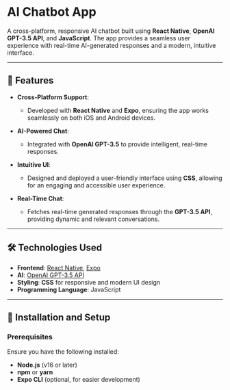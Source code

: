 # AI Chatbot App

A cross-platform, responsive AI chatbot built using **React Native**, **OpenAI GPT-3.5 API**, and **JavaScript**. The app provides a seamless user experience with real-time AI-generated responses and a modern, intuitive interface.

---

## 🚀 Features

- **Cross-Platform Support**:
  - Developed with **React Native** and **Expo**, ensuring the app works seamlessly on both iOS and Android devices.
  
- **AI-Powered Chat**:
  - Integrated with **OpenAI GPT-3.5** to provide intelligent, real-time responses.
  
- **Intuitive UI**:
  - Designed and deployed a user-friendly interface using **CSS**, allowing for an engaging and accessible user experience.
  
- **Real-Time Chat**:
  - Fetches real-time generated responses through the **GPT-3.5 API**, providing dynamic and relevant conversations.

---

## 🛠️ Technologies Used

- **Frontend**: [React Native](https://reactnative.dev/), [Expo](https://expo.dev/)
- **AI**: [OpenAI GPT-3.5 API](https://openai.com/)
- **Styling**: **CSS** for responsive and modern UI design
- **Programming Language**: JavaScript

---

## 🔧 Installation and Setup

### Prerequisites
Ensure you have the following installed:
- **Node.js** (v16 or later)
- **npm** or **yarn**
- **Expo CLI** (optional, for easier development)
